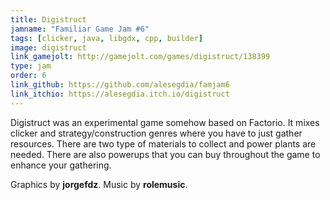 ```yaml
---
title: Digistruct
jamname: "Familiar Game Jam #6"
tags: [clicker, java, libgdx, cpp, builder]
image: digistruct
link_gamejolt: http://gamejolt.com/games/digistruct/138399
type: jam
order: 6
link_github: https://github.com/alesegdia/famjam6
link_itchio: https://alesegdia.itch.io/digistruct
---
```


Digistruct was an experimental game somehow based on Factorio. It mixes clicker and strategy/construction
genres where you have to just gather resources. There are two type of materials to collect and power plants
are needed. There are also powerups that you can buy throughout the game to enhance your gathering.

Graphics by **jorgefdz**. Music by **rolemusic**.
